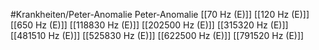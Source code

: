 #Krankheiten/Peter-Anomalie
Peter-Anomalie
[[70 Hz (E)]]
[[120 Hz (E)]]
[[650 Hz (E)]]
[[118830 Hz (E)]]
[[202500 Hz (E)]]
[[315320 Hz (E)]]
[[481510 Hz (E)]]
[[525830 Hz (E)]]
[[622500 Hz (E)]]
[[791520 Hz (E)]]